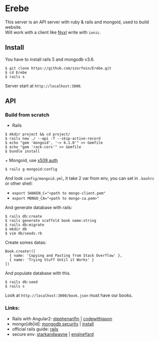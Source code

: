 # Erebe

This server is an API server with ruby & rails and mongoid, used to build website.  
Will work with a client like [Nyxl](https://github.com/szorfein/Nyx) write with `ionic`.

## Install

You have to install rails 5 and mongodb v3.6.

    $ git clone https://github.com/szorfein/Erebe.git
    $ cd Erebe
    $ rails s

Server start at `http://localhost:3000`.

## API 



### Build from scratch

+ Rails

```
$ mkdir project && cd project/
$ rails new ./ --api -T --skip-active-record
$ echo "gem 'mongoid', '~> 6.1.0'" >> Gemfile
$ echo "gem 'rack-cors'" >> Gemfile
$ bundle install
```

+ Mongoid, use [x509 auth](https://szorfein.github.io/mongodb/secure-mongodb/)

```
$ rails g mongoid:config
```

And look `config/mongoid.yml`, it take 2 var from env, you can set in `.bashrc` or other shell:

+ `export SHAKEN_C="<path to mongo-client.pem"`
+ `export MONGO_CA="<path to mongo-ca.pem>"`

And generate database with rails:

    $ rails db:create
    $ rails generate scaffold book name:string
    $ rails db:migrate
    $ mkdir db
    $ vim db/seeds.rb

Create somes datas:

```
Book.create!([
  { name: 'Copying and Pasting from Stack Overflow' },
  { name: 'Trying Stuff Until it Works' }
])
```

And populate database with this.

    $ rails db:seed
    $ rails s

Look at `http://localhost:3000/book.json` must have our books.

### Links: 

+ Rails with Angular2: [stephenarifin](https://blogstephenarifin.wordpress.com/2017/01/09/angular-2-and-ruby-on-rails-on-heroku/) | [codewithjason](https://www.codewithjason.com/getting-started-with-angular-and-rails/)  
+ mongo[db|id]: [mongodb security](https://docs.mongodb.com/manual/administration/security-checklist/) | [install](https://docs.mongodb.com/mongoid/master/tutorials/mongoid-installation/)  
+ official rails guide: [rails](http://guides.rubyonrails.org/getting_started.html)  
+ secure env: [starkandwayne](http://www.starkandwayne.com/blog/rails-5-1-applications-can-be-a-lot-more-secretive-on-cloud-foundry-and-heroku/) | [engineYard](https://www.engineyard.com/blog/encrypted-rails-secrets-on-rails-5.1)
